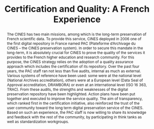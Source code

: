 ---
abstract: 'The CINES has two main missions, among which is the long-term preservation
  of French scientific data. To provide this service, CINES deployed in 2006 one of
  the first digital repository in France named PAC (Plateforme d’Archivage du CINES
  – the CINES preservation system).

  In order to secure this mandate in the long-term, it is absolutely crucial for CINES
  to prove the quality of the services it provides to the French higher education
  and research community. For this purpose, the CINES strategy relies on the adoption
  of a quality assurance approach which includes the certification of its repository.

  Over the past four years, the PAC staff ran not less than five audits, internal
  as much as external. Various systems of reference have been used: some were at the
  national level (National Archives accreditation), others were at a European level
  (Data Seal of Approval accreditation, DRAMBORA) or even at an international level
  (ISO 16 363, TRAC).

  From these audits, the strengths and weaknesses of the digital preservation repository
  have been highlighted. Action plans have been put together and executed to improve
  the service quality. The aim of transparency, which ranked first in the certification
  initiative, also reinforced the trust of the user community toward the long term
  digital preservation service of the CINES. Based on such an experience, the PAC
  staff is now willing to share its knowledge and feedback with the rest of the community,
  by participating in think tanks as well as standardization workgroups.'
creators:
- Massol, Marion
- Béchard, Lorène
- Rouchon, Olivier
date: null
document_url: https://services.phaidra.univie.ac.at/api/object/o:294203/download
grand_parent: iPRES
institutions: []
keywords:
- singapore
- certification
- audit
- quality
- trust
- long-term preservation
- archive
- risk management
- metrics and assessment
landing_page_url: https://phaidra.univie.ac.at/o:294203
language: eng
layout: publication
license: CC BY-SA 3.0 AT
notes_url: null
parent: iPRES 2011
presentation_url: null
publication_type: paper
size: 705316
source_name: iPRES
title: 'Certification and Quality: A French Experience'
year: 2011
---